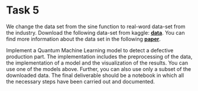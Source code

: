 # Task 5

We change the data set from the sine function to real-word data-set from the industry. Download the following data-set from kaggle: [**data**](https://www.kaggle.com/datasets/danielbacioiu/tig-aluminium-5083?resource=download). You can find more information about the data set in the following [**paper**](https://www.sciencedirect.com/science/article/pii/S1526612519302245?ref=pdf_download&fr=RR-2&rr=8af1203cbad98af9).


Implement a Quantum Machine Learning model to detect a defective production part. The implementation includes the preprocessing of the data, the implementation of a model and the visualization of the results. You can use one of the models above. Further, you can also use only a subset of the downloaded data. The final deliverable should be a notebook in which all the necessary steps have been carried out and documented.